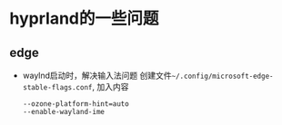 # hyprland的一些问题

## edge

- waylnd启动时，解决输入法问题
  创建文件`~/.config/microsoft-edge-stable-flags.conf`, 加入内容
  ```
  --ozone-platform-hint=auto
  --enable-wayland-ime
  ```
